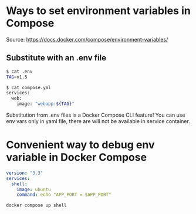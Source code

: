 # Ways to set environment variables in Compose

Source: https://docs.docker.com/compose/environment-variables/

## Substitute with an .env file

```bash
$ cat .env
TAG=v1.5

$ cat compose.yml
services:
  web:
    image: "webapp:${TAG}"
```

Substitution from .env files is a Docker Compose CLI feature! 
You can use env vars only in yaml file, there are will not be available in service container.



# Convenient way to debug env variable in Docker Compose

```yaml
version: "3.3"
services:
  shell:
    image: ubuntu
    command: echo "APP_PORT = $APP_PORT"
```

`docker compose up shell`
